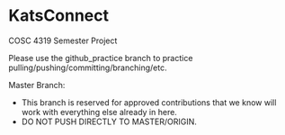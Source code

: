 # KatsConnect
COSC 4319 Semester Project

Please use the github_practice branch to practice pulling/pushing/committing/branching/etc.

Master Branch:
 - This branch is reserved for approved contributions that we know will work with everything else already in here. 
 - DO NOT PUSH DIRECTLY TO MASTER/ORIGIN.
